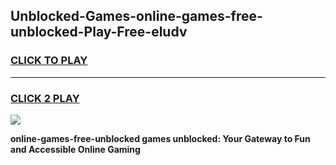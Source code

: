 
## Unblocked-Games-online-games-free-unblocked-Play-Free-eludv
<h3>
<a href="https://premium76.site?title=online-games-free-unblocked&ref=22A">CLICK TO PLAY</a></h3>
<hr>

<h3>
<a href="https://premium76.site?title=online-games-free-unblocked&ref=22A">CLICK 2 PLAY</a>
  
</h3>

<a href="https://premium76.site?title=online-games-free-unblocked&ref=22A"><img src="https://clearcache.store/games.png"></a>


**online-games-free-unblocked games unblocked: Your Gateway to Fun and Accessible Online Gaming**
